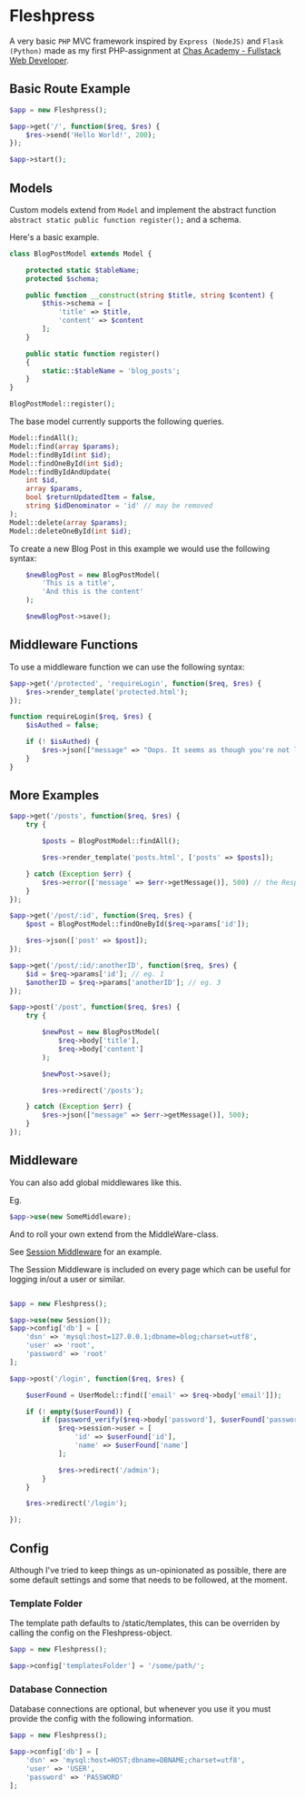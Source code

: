 # Fleshpress

A very basic `PHP` MVC framework inspired by `Express (NodeJS)` and `Flask (Python)` made as my first PHP-assignment at [Chas Academy - Fullstack Web Developer](https://chasacademy.se "Chas Academy").

## Basic Route Example

```php
$app = new Fleshpress();

$app->get('/', function($req, $res) {
    $res->send('Hello World!', 200);
});

$app->start();
```

## Models

Custom models extend from `Model` and implement the abstract function `abstract static public function register();` and a schema.

Here's a basic example.

```php
class BlogPostModel extends Model {

    protected static $tableName;
    protected $schema;

    public function __construct(string $title, string $content) {
        $this->schema = [
            'title' => $title,
            'content' => $content
        ];
    }

    public static function register()
    {
        static::$tableName = 'blog_posts';
    }
}

BlogPostModel::register();

```

The base model currently supports the following queries.

```php
Model::findAll();
Model::find(array $params);
Model::findById(int $id);
Model::findOneById(int $id);
Model::findByIdAndUpdate(
    int $id, 
    array $params, 
    bool $returnUpdatedItem = false, 
    string $idDenominator = 'id' // may be removed
);
Model::delete(array $params);
Model::deleteOneById(int $id);
```

To create a new Blog Post in this example we would use the following syntax:

```php
    $newBlogPost = new BlogPostModel(
        'This is a title',
        'And this is the content'
    );

    $newBlogPost->save();
```

## Middleware Functions

To use a middleware function we can use the following syntax:

```php
$app->get('/protected', 'requireLogin', function($req, $res) {
    $res->render_template('protected.html');
});

function requireLogin($req, $res) {
    $isAuthed = false;

    if (! $isAuthed) {
        $res->json(["message" => "Oops. It seems as though you're not logged in."], 401);
    }
}
```

## More Examples

```php
$app->get('/posts', function($req, $res) {
    try {

        $posts = BlogPostModel::findAll();

        $res->render_template('posts.html', ['posts' => $posts]);

    } catch (Exception $err) {
        $res->error(['message' => $err->getMessage()], 500) // the Response error-method defaults to error.html
    }
});

$app->get('/post/:id', function($req, $res) {
    $post = BlogPostModel::findOneById($req->params['id']);

    $res->json(['post' => $post]);
});

$app->get('/post/:id/:anotherID', function($req, $res) {
    $id = $req->params['id']; // eg. 1
    $anotherID = $req->params['anotherID']; // eg. 3
});

$app->post('/post', function($req, $res) {
    try {

        $newPost = new BlogPostModel(
            $req->body['title'],
            $req->body['content']
        );

        $newPost->save();

        $res->redirect('/posts');

    } catch (Exception $err) {
        $res->json(["message" => $err->getMessage()], 500);
    }
});
```

## Middleware

You can also add global middlewares like this.

Eg.

```php
$app->use(new SomeMiddleware);
```

And to roll your own extend from the MiddleWare-class.

See [Session Middleware](middlewares/Session.php) for an example.

The Session Middleware is included on every page which can be useful for logging in/out a user or similar.

```php

$app = new Fleshpress();

$app->use(new Session());
$app->config['db'] = [
    'dsn' => 'mysql:host=127.0.0.1;dbname=blog;charset=utf8',
    'user' => 'root',
    'password' => 'root'
];

$app->post('/login', function($req, $res) {

    $userFound = UserModel::find(['email' => $req->body['email']]);

    if (! empty($userFound)) {
        if (password_verify($req->body['password'], $userFound['password'])) {
            $req->session->user = [
                'id' => $userFound['id'],
                'name' => $userFound['name']
            ];

            $res->redirect('/admin');
        }
    }

    $res->redirect('/login');

});
```

## Config

Although I've tried to keep things as un-opinionated as possible, there are some default settings 
and some that needs to be followed, at the moment.

### Template Folder

The template path defaults to /static/templates, this can be overriden by calling the config on the Fleshpress-object.

```php
$app = new Fleshpress();

$app->config['templatesFolder'] = '/some/path/';
```

### Database Connection

Database connections are optional, but whenever you use it you must provide the config with the following information.

```php
$app = new Fleshpress();

$app->config['db'] = [
    'dsn' => 'mysql:host=HOST;dbname=DBNAME;charset=utf8',
    'user' => 'USER',
    'password' => 'PASSWORD'
];
```


